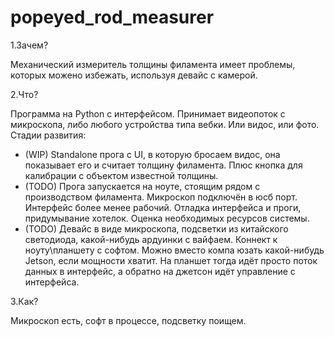 # popeyed_rod_measurer

1.Зачем?

  Механический измеритель толщины филамента имеет проблемы, которых можено избежать, используя девайс с камерой.
  
2.Что?
  
  Программа на Python с интерфейсом. Принимает видеопоток с микроскопа, либо любого устройства типа вебки. Или видос, или фото. Стадии развития:
  - (WIP) Standalone прога с UI, в которую бросаем видос, она показывает его и считает толщину филамента. Плюс кнопка для калибрации с объектом известной толщины.
  - (TODO) Прога запускается на ноуте, стоящим рядом с производством филамента. Микроскоп подключён в юсб порт. Интерфейс более менее рабочий. Отладка интерфейса и проги, придумывание хотелок. Оценка необходимых ресурсов системы.
  - (TODO) Девайс в виде микроскопа, подсветки из китайского светодиода, какой-нибудь ардуинки с вайфаем. Коннект к ноуту\планшету с софтом. Можно вместо компа юзать какой-нибудь Jetson, если мощности хватит. На планшет тогда идёт просто поток данных в интерфейс, а обратно на джетсон идёт управление с интерфейса.

3.Как?
  
  Микроскоп есть, софт в процессе, подсветку поищем. 
